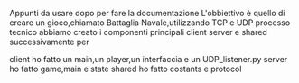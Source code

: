 Appunti da usare dopo per fare la documentazione
L'obbiettivo è quello di creare un gioco,chiamato Battaglia Navale,utilizzando TCP e UDP 
processo tecnico
abbiamo creato i componenti principali client server e shared successivamente per 

client ho fatto un main,un player,un interfaccia e un UDP_listener.py
server ho fatto game,main e state
shared ho fatto costants e protocol

